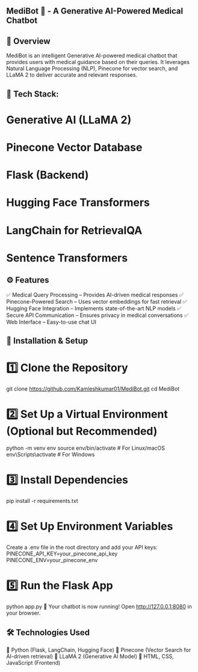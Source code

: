 ## MediBot 🤖 - A Generative AI-Powered Medical Chatbot

## 📌 Overview
MediBot is an intelligent Generative AI-powered medical chatbot that provides users with medical guidance based on their queries. It leverages Natural Language Processing (NLP), Pinecone for vector search, and LLaMA 2 to deliver accurate and relevant responses.

## 🚀 Tech Stack:

# Generative AI (LLaMA 2)
# Pinecone Vector Database
# Flask (Backend)
# Hugging Face Transformers
# LangChain for RetrievalQA
# Sentence Transformers
## ⚙️ Features
✅ Medical Query Processing – Provides AI-driven medical responses
✅ Pinecone-Powered Search – Uses vector embeddings for fast retrieval
✅ Hugging Face Integration – Implements state-of-the-art NLP models
✅ Secure API Communication – Ensures privacy in medical conversations
✅ Web Interface – Easy-to-use chat UI

## 🚀 Installation & Setup
# 1️⃣ Clone the Repository
git clone https://github.com/Kamleshkumar01/MediBot.git
cd MediBot

# 2️⃣ Set Up a Virtual Environment (Optional but Recommended)
python -m venv env
source env/bin/activate   # For Linux/macOS
env\Scripts\activate      # For Windows

# 3️⃣ Install Dependencies
pip install -r requirements.txt

# 4️⃣ Set Up Environment Variables
Create a .env file in the root directory and add your API keys:
PINECONE_API_KEY=your_pinecone_api_key
PINECONE_ENV=your_pinecone_env

# 5️⃣ Run the Flask App
python app.py
🎉 Your chatbot is now running! Open http://127.0.0.1:8080 in your browser.


## 🛠️ Technologies Used
🔹 Python (Flask, LangChain, Hugging Face)
🔹 Pinecone (Vector Search for AI-driven retrieval)
🔹 LLaMA 2 (Generative AI Model)
🔹 HTML, CSS, JavaScript (Frontend)
